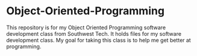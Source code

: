 # Object-Oriented-Programming
This repository is for my Object Oriented Programming software development class from Southwest Tech.
It holds files for my software development class.
My goal for taking this class is to help me get better at programming.
